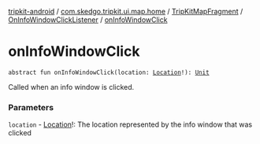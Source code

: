 [tripkit-android](../../../index.md) / [com.skedgo.tripkit.ui.map.home](../../index.md) / [TripKitMapFragment](../index.md) / [OnInfoWindowClickListener](index.md) / [onInfoWindowClick](./on-info-window-click.md)

# onInfoWindowClick

`abstract fun onInfoWindowClick(location: `[`Location`](../../../com.skedgo.tripkit.common.model/-location/index.md)`!): `[`Unit`](https://kotlinlang.org/api/latest/jvm/stdlib/kotlin/-unit/index.html)

Called when an info window is clicked.

### Parameters

`location` - [Location](../../../com.skedgo.tripkit.common.model/-location/index.md)!: The location represented by the info window that was clicked